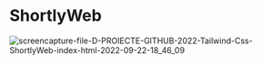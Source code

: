# ShortlyWeb
![screencapture-file-D-PROIECTE-GITHUB-2022-Tailwind-Css-ShortlyWeb-index-html-2022-09-22-18_46_09](https://user-images.githubusercontent.com/100482638/191793071-6a6f4b43-1907-4c87-a507-83c8efc57d10.png)
